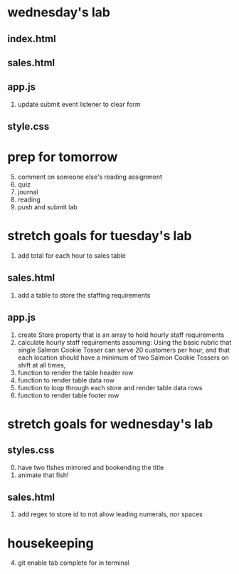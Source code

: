 # wednesday's lab

## index.html

## sales.html

## app.js
1. update submit event listener to clear form

## style.css



# prep for tomorrow
5. comment on someone else's reading assignment
1. quiz
2. journal
3. reading
4. push and submit lab

# stretch goals for tuesday's lab
1. add total for each hour to sales table

## sales.html
1. add a table to store the staffing requirements

## app.js
1. create Store property that is an array to hold hourly staff requirements 
2. calculate hourly staff requirements assuming: 
      Using the basic rubric that single Salmon Cookie Tosser can serve 20 customers per hour, and that each location should have a minimum of two Salmon Cookie Tossers on shift at all times,
3. function to render the table header row
4. function to render table data row
5. function to loop through each store and render table data rows
2. function to render table footer row

# stretch goals for wednesday's lab

## styles.css
0. have two fishes mirrored and bookending the title
1. animate that fish!

## sales.html
1. add regex to store id to not allow leading numerals, nor spaces

# housekeeping
4. git enable tab complete for in terminal



